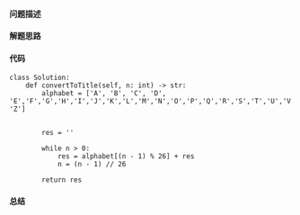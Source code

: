 #### 问题描述

#### 解题思路

#### 代码

    class Solution:
        def convertToTitle(self, n: int) -> str:
            alphabet = ['A', 'B', 'C', 'D', 'E','F','G','H','I','J','K','L','M','N','O','P','Q','R','S','T','U','V','W','X','Y', 'Z']
            
            
            res = ''
            
            while n > 0:
                res = alphabet[(n - 1) % 26] + res
                n = (n - 1) // 26
                
            return res
            

#### 总结